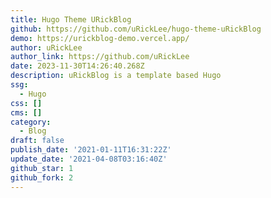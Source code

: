 ```yaml
---
title: Hugo Theme URickBlog
github: https://github.com/uRickLee/hugo-theme-uRickBlog
demo: https://urickblog-demo.vercel.app/
author: uRickLee
author_link: https://github.com/uRickLee
date: 2023-11-30T14:26:40.268Z
description: uRickBlog is a template based Hugo
ssg:
  - Hugo
css: []
cms: []
category:
  - Blog
draft: false
publish_date: '2021-01-11T16:31:22Z'
update_date: '2021-04-08T03:16:40Z'
github_star: 1
github_fork: 2
---
```

